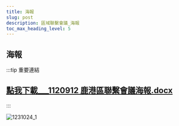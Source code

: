 ```yaml
---
title: 海報
slug: post
description: 區域聯繫會議_海報
toc_max_heading_level: 5
---  
```



## 海報
:::tip 重要連結

## [點我下載___1120912 鹿港區聯繫會議海報.docx](https://docs.google.com/document/d/16ltUR3tOjyhJGsF6FhRfwla0YAuZU-5v/edit?usp=sharing&ouid=112929086215442935125&rtpof=true&sd=true) 
:::

![1231024_1](https://e.brid.cf/i/2023/08/26/e6edyv.webp)
